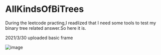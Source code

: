 # AllKindsOfBiTrees
During the leetcode practing,I readlized that I need some tools to test my binary tree related answer.So here it is.

2021/3/30 uploaded basic frame 

![image](https://user-images.githubusercontent.com/26736402/112956757-5cda2980-9173-11eb-9390-277a11533c93.png)

